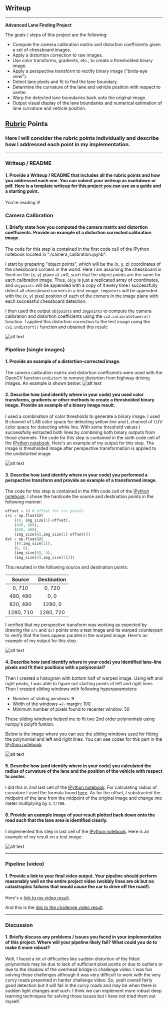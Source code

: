 ## Writeup

---

**Advanced Lane Finding Project**

The goals / steps of this project are the following:

* Compute the camera calibration matrix and distortion coefficients given a set of chessboard images.
* Apply a distortion correction to raw images.
* Use color transforms, gradients, etc., to create a thresholded binary image.
* Apply a perspective transform to rectify binary image ("birds-eye view").
* Detect lane pixels and fit to find the lane boundary.
* Determine the curvature of the lane and vehicle position with respect to center.
* Warp the detected lane boundaries back onto the original image.
* Output visual display of the lane boundaries and numerical estimation of lane curvature and vehicle position.

[//]: # (Image References)

[image1]: ./output_images/cam_cal.png "Undistorted"
[image2]: ./output_images/test2_undist.png "Road Transformed"
[thresh]: ./output_images/test2_thresh.png "Binary Example"
[warped]: ./output_images/test2_warped.png "Warp Example"
[fitted]: ./output_images/test2_fitted.png "Fit Visual"
[final]: ./output_images/test2_final.png "Output"

## [Rubric](https://review.udacity.com/#!/rubrics/571/view) Points

### Here I will consider the rubric points individually and describe how I addressed each point in my implementation.  

---

### Writeup / README

#### 1. Provide a Writeup / README that includes all the rubric points and how you addressed each one.  You can submit your writeup as markdown or pdf.  [Here](https://github.com/udacity/CarND-Advanced-Lane-Lines/blob/master/writeup_template.md) is a template writeup for this project you can use as a guide and a starting point.  

You're reading it!

### Camera Calibration

#### 1. Briefly state how you computed the camera matrix and distortion coefficients. Provide an example of a distortion corrected calibration image.

The code for this step is contained in the first code cell of the IPython notebook located in "./camera_calibration.ipynb".  

I start by preparing "object points", which will be the (x, y, z) coordinates of the chessboard corners in the world. Here I am assuming the chessboard is fixed on the (x, y) plane at z=0, such that the object points are the same for each calibration image.  Thus, `objp` is just a replicated array of coordinates, and `objpoints` will be appended with a copy of it every time I successfully detect all chessboard corners in a test image.  `imgpoints` will be appended with the (x, y) pixel position of each of the corners in the image plane with each successful chessboard detection.  

I then used the output `objpoints` and `imgpoints` to compute the camera calibration and distortion coefficients using the `cv2.calibrateCamera()` function.  I applied this distortion correction to the test image using the `cv2.undistort()` function and obtained this result: 

![alt text][image1]

### Pipeline (single images)

#### 1. Provide an example of a distortion-corrected image.

The camera calibration matrix and distortion coefficients were used with the OpenCV function `undistort` to remove distortion from highway driving images. An example is shown below:
![alt text][image2]

#### 2. Describe how (and identify where in your code) you used color transforms, gradients or other methods to create a thresholded binary image.  Provide an example of a binary image result.

I used a combination of color thresholds to generate a binary image. I used B channel of LAB color space for detecting yellow line and L channel of LUV color space for detecting white line. With some threshold values I successfully extracted both lines by combining both binary outputs from those channels. 
The code for this step is contained in the sixth code cell of the [IPython notebook](./Pipeline%20Image.ipynb#Thresholding).
Here's an example of my output for this step. The image is thresholded image after perspective transformation is applied to the undistorted image.

![alt text][thresh]

#### 3. Describe how (and identify where in your code) you performed a perspective transform and provide an example of a transformed image.

The code for this step is contained in the fifth code cell of the [IPython notebook](./Pipeline%20Image.ipynb#Perspective-Transformation).
I chose the hardcode the source and destination points in the following manner:

```python
offset = 10 # offset for src points
src = np.float32(
    [(0, img_size[1]-offset),
    (490, 480),
    (820, 480),
    (img_size[0],img_size[1]-offset)])
dst = np.float32(
    [(0,img_size[1]),
    (0, 0),
    (img_size[0], 0),
    (img_size[0],img_size[1])])
```

This resulted in the following source and destination points:

| Source        | Destination   | 
|:-------------:|:-------------:| 
| 0, 710        | 0, 720        | 
| 490, 480      | 0, 0          |
| 820, 480      | 1280, 0       |
| 1280, 710     | 1280, 720     |

I verified that my perspective transform was working as expected by drawing the `src` and `dst` points onto a test image and its warped counterpart to verify that the lines appear parallel in the warped image.
Here's an example of my output for this step. 

![alt text][warped]

#### 4. Describe how (and identify where in your code) you identified lane-line pixels and fit their positions with a polynomial?

Then I created a histogram with bottom half of warped image. Using left and right peaks, I was able to figure out starting points of left and right lines. Then I created sliding windows with following hyperparameters:

* Number of sliding windows: 9
* Width of the windows +/- margin: 100
* Minimum number of pixels found to recenter window: 50

These sliding windows helped me to fit two 2nd order polynomials using numpy's polyfit funtion.

Below is the image where you can see the sliding windows used for fitting the polynomial and left and right lines. You can see codes for this part in the [IPython notebook](./Pipeline%20Image.ipynb#Identify-lane-line-pixels-and-fit-via-polynomials).

![alt text][fitted]

#### 5. Describe how (and identify where in your code) you calculated the radius of curvature of the lane and the position of the vehicle with respect to center.

I did this in 2nd last cell of the [IPython notebook](./Pipeline%20Image.ipynb#Calculate-Radius-of-Curvature-and-Offset). For calculating radius of curvature I used the formula found [here](http://www.intmath.com/applications-differentiation/8-radius-curvature.php). As for the offset, I substracted the midpoint of the lane from the midpoint of the original image and change into meter multiplying by `3.7/700`.

#### 6. Provide an example image of your result plotted back down onto the road such that the lane area is identified clearly.

I implemented this step in last cell of the [IPython notebook](./Pipeline%20Image.ipynb#Final-image-with-identified-the-lane-boundaries). Here is an example of my result on a test image:

![alt text][final]

---

### Pipeline (video)

#### 1. Provide a link to your final video output.  Your pipeline should perform reasonably well on the entire project video (wobbly lines are ok but no catastrophic failures that would cause the car to drive off the road!).

Here's a [link to my video result](./project_video_output.mp4).

And this is the [link to the challenge video result](./challenge_video_output.mp4).

---

### Discussion

#### 1. Briefly discuss any problems / issues you faced in your implementation of this project.  Where will your pipeline likely fail?  What could you do to make it more robust?

Well, I faced a lot of difficulties like sudden distortion of the fitted polynomials may be due to lack of sufficient pixel points or due to outliers or due to the shadow of the overhead bridge in challenge video. I was fun solving these challenges although it was very difficult to work with the very curvy roads presented in harder challenge video. So, yeah overall fairly good detection but it will fail in the curvy roads and may be when there is sudden light changes and such. I think we can implement more robust deep learning techniques for solving those issues but I have not tried them out myself.

